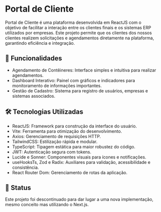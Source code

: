 # Portal de Cliente

Portal de Cliente é uma plataforma desenvolvida em ReactJS com o objetivo de facilitar a interação entre os clientes finais e os sistemas ERP utilizados por empresas. Este projeto permite que os clientes dos nossos clientes realizem solicitações e agendamentos diretamente na plataforma, garantindo eficiência e integração.

## 🚀 Funcionalidades
* Agendamento de Contêineres: Interface simples e intuitiva para realizar agendamentos.
* Dashboard Interativo: Painel com gráficos e indicadores para monitoramento de informações importantes.
* Gestão de Cadastro: Sistema para registro de usuários, empresas e sistemas associados.

## 🛠️ Tecnologias Utilizadas
* ReactJS: Framework para construção da interface do usuário.
* Vite: Ferramenta para otimização do desenvolvimento.
* Axios: Gerenciamento de requisições HTTP.
* TailwindCSS: Estilização rápida e modular.
* TypeScript: Tipagem estática para maior robustez do código.
* JWT: Autenticação segura com tokens.
* Lucide e Sonner: Componentes visuais para ícones e notificações.
* useHooksTs, Zod e Radix: Auxiliares para validação, acessibilidade e consistência.
* React Router Dom: Gerenciamento de rotas da aplicação.

## 🌟 Status
Este projeto foi descontinuado para dar lugar a uma nova implementação, mesmo conceito mas utilizando o Next.js.
